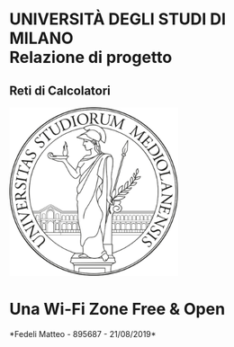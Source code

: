 
<style>
.section {text-align:center;}
</style>
<h1>UNIVERSITÀ DEGLI STUDI DI MILANO <br> Relazione di progetto</h1>
<h2>Reti di Calcolatori</h2>

<img src=img/unimiLogo.png width=300 />

<h1>Una Wi-Fi Zone Free & Open</h1>
*Fedeli Matteo - 895687 - 21/08/2019*
</p>
